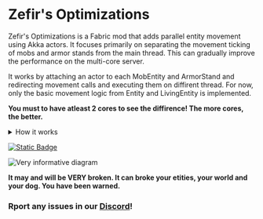 # Zefir's Optimizations

Zefir's Optimizations is a Fabric mod that adds parallel entity movement using Akka actors. It focuses primarily on separating the movement ticking of mobs and armor stands from the main thread. This can gradually improve the performance on the multi-core server.

It works by attaching an actor to each MobEntity and ArmorStand and redirecting movement calls and executing them on diffirent thread. For now, only the basic movement logic from Entity and LivingEntity is implemented.

**You must to have atleast 2 cores to see the diffirence! The more cores, the better.**

<details>
  <summary>How it works</summary>
Each mob and armor stand gets its own actor. When it's time for the entity to tick its movement logic, the Async Tick Manager tells the corresponding Entity Actor to do the work. The Entity Actor receives messages to its mailbox and processes them one by one.

Some actions, like dealing damage or picking up items, must be done on the main thread for safety reasons. When an Entity Actor needs to do one of these actions, it sends a message to the Main Thread Actor that do the work on main thread.

For now, Entity Actor implements tickMovement() and travel() from LivingEntity and MobEntity (armor stand inherits it form LivingEntity).
</details>

[![Static Badge](https://img.shields.io/badge/discord-label?style=for-the-badge&logo=discord&logoColor=%23ffffff&labelColor=%237289da&color=%237289da&link=https%3A%2F%2Fdiscord.gg%2FrgT62cvHNQ)](https://discord.gg/4nZYz3a4KE)

![Very informative diagram](https://cdn.modrinth.com/data/cached_images/f160e41399f4e8bb3256d4af8d1a96678b49ccfe.png)

**It may and will be VERY broken. It can broke your etities, your world and your dog. You have been warned.**

### Rport any issues in our [Discord](https://discord.gg/4nZYz3a4KE)!
